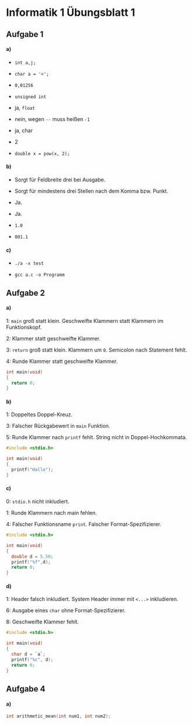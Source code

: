 # Informatik 1 Übungsblatt 1

## Aufgabe 1

#### a)

* `int a,j;`

* `char a = '<';`

* `0,01256`

* `unsigned int`

* ja, `float`

* nein, wegen `--` muss heißen `-1`

* ja, char

* 2

* `double x = pow(x, 2);`

#### b)

* Sorgt für Feldbreite drei bei Ausgabe.

* Sorgt für mindestens drei Stellen nach dem Komma bzw. Punkt.

* Ja.

* Ja.

* `1.0`

* `001.1`

#### c)

* `./a -x test`

* `gcc a.c -o Programm`

## Aufgabe 2

#### a)

1: `main` groß statt klein. Geschweifte Klammern statt Klammern im Funktionskopf.

2: Klammer statt geschweifte Klammer.

3: `return` groß statt klein. Klammern um `0`. Semicolon nach Statement fehlt.

4: Runde Klammer statt geschweifte Klammer.

```C
int main(void)
{
  return 0;
}
```

#### b)

1: Doppeltes Doppel-Kreuz.

3: Falscher Rückgabewert in `main` Funktion.

5: Runde Klammer nach `printf` fehlt. String nicht in Doppel-Hochkommata.

```C
#include <stdio.h>

int main(void)
{
  printf("Hallo");
}
```

#### c)

0: `stdio.h` nicht inkludiert.

1: Runde Klammern nach main fehlen.

4: Falscher Funktionsname `print`. Falscher Format-Spezifizierer.

```C
#include <stdio.h>

int main(void)
{
  double d = 5.50;
  printf("%f",d);
  return 0;
}
```

#### d)

1: Header falsch inkludiert. System Header immer mit `<...>` inkludieren.

6: Ausgabe eines `char` ohne Format-Spezifizierer.

8: Geschweifte Klammer fehlt.

```C
#include <stdio.h>

int main(void)
{
  char d = `a`;
  printf("%c", d);
  return 0;
}
```

## Aufgabe 4

#### a)

```C
int arithmetic_mean(int num1, int num2);
```